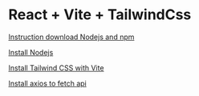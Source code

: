 # React + Vite + TailwindCss

[Instruction download Nodejs and npm](https://funix.edu.vn/chia-se-kien-thuc/cach-cai-dat-node-js-va-npm-tren-windows/)

[Install Nodejs](https://nodejs.org/en)

[Install Tailwind CSS with Vite](https://tailwindcss.com/docs/guides/vite)

[Install axios to fetch api](https://www.npmjs.com/package/axios)
